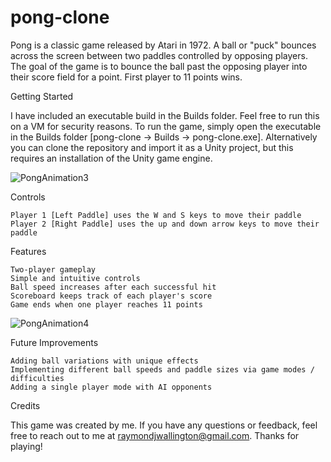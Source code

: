 # pong-clone

Pong is a classic game released by Atari in 1972. A ball or "puck" bounces across the screen between two paddles controlled by opposing players. The goal of the game is to bounce the ball past the opposing player into their score field for a point. First player to 11 points wins. 

Getting Started



I have included an executable build in the Builds folder. Feel free to run this on a VM for security reasons. To run the game, simply open the executable in the Builds folder [pong-clone -> Builds -> pong-clone.exe]. Alternatively you can clone the repository and import it as a Unity project, but this requires an installation of the Unity game engine.

![PongAnimation3](https://user-images.githubusercontent.com/91418047/227805375-21168eeb-3ca0-47c4-af3f-1a4a339dba46.gif)

Controls

    Player 1 [Left Paddle] uses the W and S keys to move their paddle
    Player 2 [Right Paddle] uses the up and down arrow keys to move their paddle

Features

    Two-player gameplay
    Simple and intuitive controls
    Ball speed increases after each successful hit
    Scoreboard keeps track of each player's score
    Game ends when one player reaches 11 points
    
![PongAnimation4](https://user-images.githubusercontent.com/91418047/227807487-eb5bd4dd-b487-472d-95a7-5ddff5c9b742.gif)
    
Future Improvements

    Adding ball variations with unique effects
    Implementing different ball speeds and paddle sizes via game modes / difficulties
    Adding a single player mode with AI opponents
    

    

Credits

This game was created by me. If you have any questions or feedback, feel free to reach out to me at raymondjwallington@gmail.com. Thanks for playing! 
